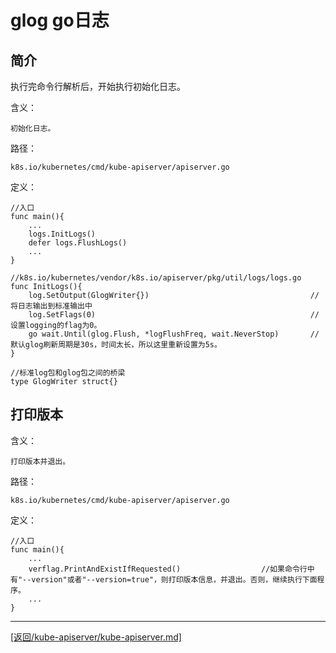 glog go日志
================================================
## 简介
执行完命令行解析后，开始执行初始化日志。
     
含义：

    初始化日志。

路径：

    k8s.io/kubernetes/cmd/kube-apiserver/apiserver.go

定义：

    //入口
    func main(){
        ...
        logs.InitLogs()
        defer logs.FlushLogs()
        ...
    }

    //k8s.io/kubernetes/vendor/k8s.io/apiserver/pkg/util/logs/logs.go
    func InitLogs(){
        log.SetOutput(GlogWriter{})                                    //将日志输出到标准输出中
        log.SetFlags(0)                                                //设置logging的flag为0。
        go wait.Until(glog.Flush, *logFlushFreq, wait.NeverStop)       //默认glog刷新周期是30s，时间太长，所以这里重新设置为5s。
    }

    //标准log包和glog包之间的桥梁
    type GlogWriter struct{}

## 打印版本
含义：

    打印版本并退出。

路径：

    k8s.io/kubernetes/cmd/kube-apiserver/apiserver.go

定义：

    //入口
    func main(){
        ...
        verflag.PrintAndExistIfRequested()                  //如果命令行中有"--version"或者"--version=true"，则打印版本信息，并退出。否则，继续执行下面程序。
        ...
    }

_______________________________________________________________________
[[返回/kube-apiserver/kube-apiserver.md]](../kube-apiserver.md) 